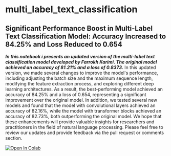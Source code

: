 # multi_label_text_classification
## Significant Performance Boost in Multi-Label Text Classification Model: Accuracy Increased to 84.25% and Loss Reduced to 0.654
***In this notebook i presents an updated version of the multi-label text classification model developed by Farrokh Karimi. The original model achieved an accuracy of 81.21% and a loss of 0.8373.*** In this updated version, we made several changes to improve the model's performance, including adjusting the batch size and the maximum sequence length, modifying the feature extraction process, and exploring different deep learning architectures. As a result, the best-performing model achieved an accuracy of 84.25% and a loss of 0.654, representing a significant improvement over the original model. In addition, we tested several new models and found that the model with convolutional layers achieved an accuracy of 82.16%, while the model with transformer blocks achieved an accuracy of 82.73%, both outperforming the original model. We hope that these enhancements will provide valuable insights for researchers and practitioners in the field of natural language processing. Please feel free to review our updates and provide feedback via the pull request or comments section.


[![Open In Colab](https://colab.research.google.com/assets/colab-badge.svg)](https://colab.research.google.com/github/aliejabbari/multi_label_text_classification/blob/main/Multi_label_text_classification.ipynb)
